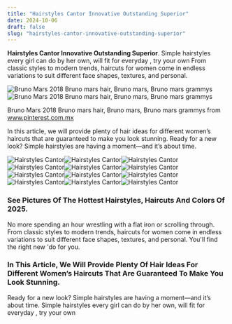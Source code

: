 ```yaml
---
title: "Hairstyles Cantor Innovative Outstanding Superior"
date: 2024-10-06
draft: false
slug: "hairstyles-cantor-innovative-outstanding-superior" 
---
```


**Hairstyles Cantor Innovative Outstanding Superior**. Simple hairstyles every girl can do by her own, will fit for everyday , try your own From classic styles to modern trends, haircuts for women come in endless variations to suit different face shapes, textures, and personal.

![︎Bruno Mars ︎2018 Bruno mars hair, Bruno mars, Bruno mars grammys](https://i.pinimg.com/originals/68/fa/62/68fa623b29819226bbcf0781c35fd27e.jpg)![︎Bruno Mars ︎2018 Bruno mars hair, Bruno mars, Bruno mars grammys](https://i.pinimg.com/originals/68/fa/62/68fa623b29819226bbcf0781c35fd27e.jpg)

︎Bruno Mars ︎2018 Bruno mars hair, Bruno mars, Bruno mars grammys from www.pinterest.com.mx

In this article, we will provide plenty of hair ideas for different women’s haircuts that are guaranteed to make you look stunning. Ready for a new look? Simple hairstyles are having a moment—and it’s about time.

![Hairstyles Cantor ](https://i.pinimg.com/originals/7c/5b/88/7c5b8891ab6b5058ae6223986ce32f40.jpg " Pin by Mateo Cantor on Photography Mateo Cantor Medium curly hair")![Hairstyles Cantor ](https://i.pinimg.com/originals/18/c2/e6/18c2e6ca2e093d5288c880a4e838d7c9.jpg " Foto Jungkook, Jungkook Cute, Jung Kook, Jungkook Hairstyle, Jeon")![Hairstyles Cantor ](https://i.pinimg.com/originals/17/3f/f0/173ff063bf03e233baa04af8f82ff4ea.jpg " Pin on Jawns")![Hairstyles Cantor ](https://i.pinimg.com/736x/12/7c/5a/127c5a2a73d7a196d785d39c6fe3c108--long-haircuts--medium-long-hairstyles.jpg " Jared Joseph Leto é Americano Lindo Ator Cantor Compositor picture")![Hairstyles Cantor ](https://i.pinimg.com/originals/dd/29/67/dd2967637c3710c48567f809264ddc97.jpg " Concert Hairstyles, Try On Hairstyles, Rave Hairstyles Long, Mermaid")![Hairstyles Cantor ](https://get.wallhere.com/photo/long-hair-Lady-Gaga-singer-black-hair-microphone-hair-bangs-Music-Artist-audio-girl-beauty-clothes-blond-hairstyle-brown-hair-human-hair-color-hair-coloring-eyebrow-eyelash-audio-equipment-787062.jpg " Papel de parede cabelo longo, Lady Gaga, cantor, cabelo preto")![Hairstyles Cantor ](https://i.pinimg.com/originals/d8/d6/ef/d8d6efdbb0ba5f67c6bcc4718f180267.jpg " Os cortes de cabelo masculino estilo militar costumam ser totalmente")![Hairstyles Cantor ](https://i.pinimg.com/originals/c5/16/bd/c516bd2024abefde516ec8771ba5a619.jpg " Gyo, Song Hye Kyo, Korean Actresses, Perm, Long Hair Styles, Songs")![Hairstyles Cantor ](https://cdn.jornaldebrasilia.com.br/wp-content/uploads/2019/12/Harry-Styles.jpg " Cantor Harry Styles adia shows no Brasil Jornal de Brasília")![Hairstyles Cantor ](https://i.pinimg.com/originals/68/fa/62/68fa623b29819226bbcf0781c35fd27e.jpg " ︎Bruno Mars ︎2018 Bruno mars hair, Bruno mars, Bruno mars grammys")![Hairstyles Cantor ](https://i.pinimg.com/originals/d5/ce/00/d5ce008572ccaf144a612cd015437993.jpg " Short Layered Bob Hairstyle by Katie Cantor")![Hairstyles Cantor ](https://i.pinimg.com/originals/6e/64/82/6e648200aaa08a4c5cf9148694de9124.jpg " Pin on XXXTENTACION HD")

### See Pictures Of The Hottest Hairstyles, Haircuts And Colors Of 2025.

No more spending an hour wrestling with a flat iron or scrolling through. From classic styles to modern trends, haircuts for women come in endless variations to suit different face shapes, textures, and personal. You'll find the right new 'do for you.

### In This Article, We Will Provide Plenty Of Hair Ideas For Different Women’s Haircuts That Are Guaranteed To Make You Look Stunning.

Ready for a new look? Simple hairstyles are having a moment—and it’s about time. Simple hairstyles every girl can do by her own, will fit for everyday , try your own